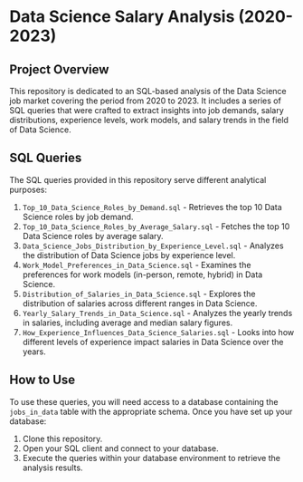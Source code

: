 # Data Science Salary Analysis (2020-2023)

## Project Overview
This repository is dedicated to an SQL-based analysis of the Data Science job market covering the period from 2020 to 2023. It includes a series of SQL queries that were crafted to extract insights into job demands, salary distributions, experience levels, work models, and salary trends in the field of Data Science.

## SQL Queries
The SQL queries provided in this repository serve different analytical purposes:

1. `Top_10_Data_Science_Roles_by_Demand.sql` - Retrieves the top 10 Data Science roles by job demand.
2. `Top_10_Data_Science_Roles_by_Average_Salary.sql` - Fetches the top 10 Data Science roles by average salary.
3. `Data_Science_Jobs_Distribution_by_Experience_Level.sql` - Analyzes the distribution of Data Science jobs by experience level.
4. `Work_Model_Preferences_in_Data_Science.sql` - Examines the preferences for work models (in-person, remote, hybrid) in Data Science.
5. `Distribution_of_Salaries_in_Data_Science.sql` - Explores the distribution of salaries across different ranges in Data Science.
6. `Yearly_Salary_Trends_in_Data_Science.sql` - Analyzes the yearly trends in salaries, including average and median salary figures.
7. `How_Experience_Influences_Data_Science_Salaries.sql` - Looks into how different levels of experience impact salaries in Data Science over the years.

## How to Use
To use these queries, you will need access to a database containing the `jobs_in_data` table with the appropriate schema. Once you have set up your database:

1. Clone this repository.
2. Open your SQL client and connect to your database.
3. Execute the queries within your database environment to retrieve the analysis results.

